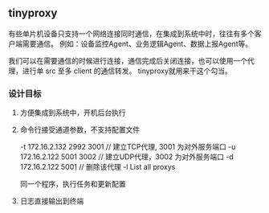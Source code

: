 ## tinyproxy

有些单片机设备只支持一个网络连接同时通信，在集成到系统中时，往往有多个客户端需要通信。
例如：设备监控Agent、业务逻辑Agent、数据上报Agent等。

我们可以在需要通信的时候进行连接，通信完成后关闭连接，也可以使用一个代理，进行单 src 至多 client 的通信转发。
tinyproxy就用来干这个勾当。

### 设计目标

1. 方便集成到系统中，开机后台执行

2. 命令行接受通道参数，不支持配置文件

    -t 172.16.2.132 2992 3001  // 建立TCP代理, 3001 为对外服务端口
    -u 172.16.2.122 5001 3002  // 建立UDP代理，3002 为对外服务端口
    -d 172.16.2.122 5001       // 删除该代理
    -l List all proxys

    同一个程序，执行任务和更新配置

3. 日志直接输出到终端
